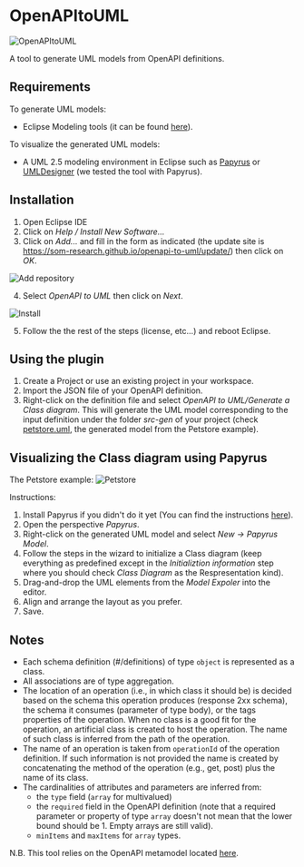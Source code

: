 
# OpenAPItoUML

![OpenAPItoUML](https://som-research.github.io/openapi-to-uml/images/logo.png)

A tool to generate UML models from OpenAPI definitions.

## Requirements
To generate UML models:
- Eclipse Modeling tools (it can be found [here](http://www.eclipse.org/downloads/packages/eclipse-modeling-tools/oxygen2)).

To visualize the generated UML models:
- A UML 2.5 modeling environment in Eclipse such as [Papyrus](https://www.eclipse.org/papyrus/) or [UMLDesigner](https://marketplace.eclipse.org/content/uml-designer) (we tested the tool with Papyrus).

## Installation
1. Open Eclipse IDE
2. Click on *Help / Install New Software...*
3. Click on *Add...* and fill in the form as indicated (the update site is https://som-research.github.io/openapi-to-uml/update/) then click on *OK*.

![Add repository](https://som-research.github.io/openapi-to-uml/images/add-eclipse.PNG)

4. Select *OpenAPI to UML* then click on *Next*.

![Install](https://som-research.github.io/openapi-to-uml/images/install-eclipse.PNG)

5. Follow the the rest of the steps (license, etc...) and reboot Eclipse.

## Using the plugin

1. Create a Project or use an existing project in your workspace.
2. Import the JSON file of your OpenAPI definition. 
3. Right-click on the definition file and select *OpenAPI to UML/Generate a Class diagram*. This will generate the UML model corresponding to the input definition under the folder *src-gen* of your project (check [petstore.uml](https://raw.githubusercontent.com/SOM-Research/openapi-to-uml/master/examples/edu.uoc.som.openapitouml.example/src-gen/petstore.uml), the generated model from the Petstore example).

## Visualizing the Class diagram using Papyrus

The Petstore example:
![Petstore](https://som-research.github.io/openapi-to-uml/images/petstore.png)

Instructions:

1. Install Papyrus if you didn't do it yet (You can find the instructions [here](https://www.eclipse.org/papyrus/download.html)).
2. Open the perspective *Papyrus*.
3. Right-click on the generated UML model and select *New -> Papyrus Model*.
4. Follow the steps in the wizard to initialize a Class diagram (keep everything as predefined except in the *Initializtion information* step where you should check *Class Diagram* as the Respresentation kind).
5. Drag-and-drop the UML elements from the *Model Expoler* into the editor.
6. Align and arrange the layout as you prefer.
7. Save.

## Notes
- Each schema definition  (#/definitions) of type `object` is represented as a class.
- All associations are of type aggregation.
- The location of an operation (i.e., in which class it should be) is decided based on the schema this operation produces (response 2xx schema), the schema it consumes (parameter of type body), or the tags properties of the operation. When no class is a good fit for the operation, an artificial class is created to host the operation. The name of such class is inferred from the path of the operation.
- The name of an operation is taken from `operationId` of the operation definition. If such information is not provided the name is created by concatenating the method of the operation (e.g., get, post) plus the name of its class.
- The cardinalities of attributes and parameters are inferred from:
	- the `type` field (`array` for multivalued)
	- the `required` field in the OpenAPI definition (note that a required parameter or property of type `array` doesn't not mean that the lower bound should be 1. Empty arrays are still valid).
	- `minItems` and `maxItems` for `array` types.

N.B. This tool relies on the OpenAPI metamodel located [here](https://github.com/SOM-Research/openapi-metamodel).

